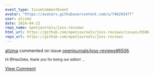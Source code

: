 ```yaml
---
event_type: IssueCommentEvent
avatar: "https://avatars.githubusercontent.com/u/74629347?"
user: alizma
date: 2024-04-23
repo_name: openjournals/joss-reviews
html_url: https://github.com/openjournals/joss-reviews/issues/6506
repo_url: https://github.com/openjournals/joss-reviews
---
```


<a href='https://github.com/alizma' target='_blank'>alizma</a> commented on issue <a href='https://github.com/openjournals/joss-reviews/issues/6506' target='_blank'>openjournals/joss-reviews#6506</a>.

<small>Hi @HaoZeke, thank you for being our editor! ...</small>

<a href='https://github.com/openjournals/joss-reviews/issues/6506' target='_blank'>View Comment</a>